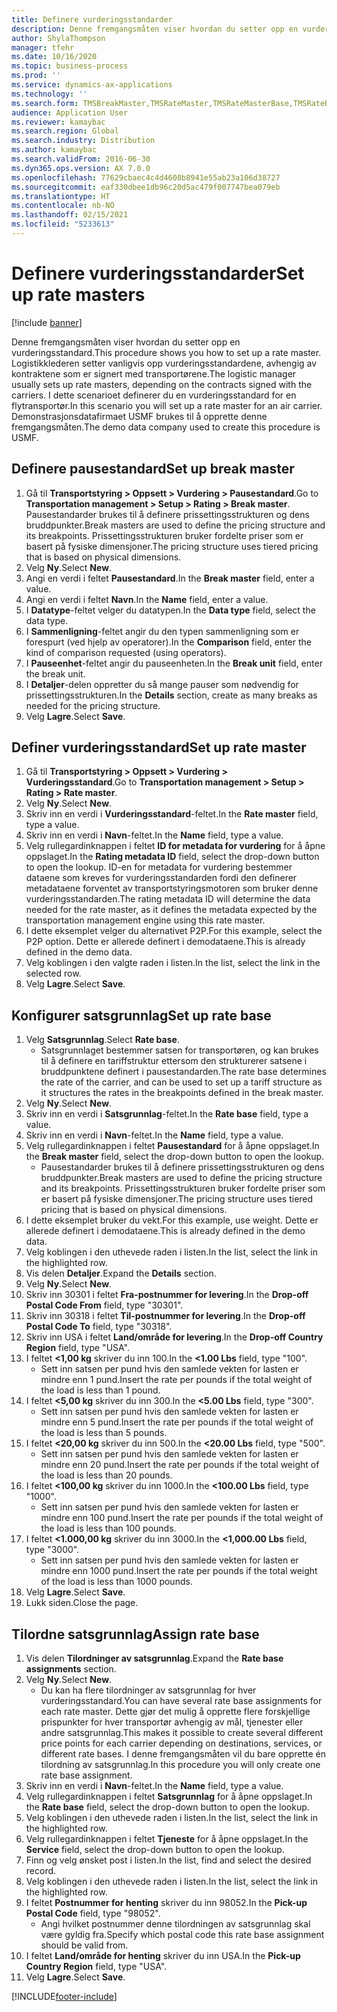 ```yaml
---
title: Definere vurderingsstandarder
description: Denne fremgangsmåten viser hvordan du setter opp en vurderingsstandard.
author: ShylaThompson
manager: tfehr
ms.date: 10/16/2020
ms.topic: business-process
ms.prod: ''
ms.service: dynamics-ax-applications
ms.technology: ''
ms.search.form: TMSBreakMaster,TMSRateMaster,TMSRateMasterBase,TMSRateBaseType, TMSRouteWorkbench
audience: Application User
ms.reviewer: kamaybac
ms.search.region: Global
ms.search.industry: Distribution
ms.author: kamaybac
ms.search.validFrom: 2016-06-30
ms.dyn365.ops.version: AX 7.0.0
ms.openlocfilehash: 77629cbaec4c4d4608b8941e55ab23a106d38727
ms.sourcegitcommit: eaf330dbee1db96c20d5ac479f007747bea079eb
ms.translationtype: HT
ms.contentlocale: nb-NO
ms.lasthandoff: 02/15/2021
ms.locfileid: "5233613"
---
```

# <a name="set-up-rate-masters"></a><span data-ttu-id="1fe35-103">Definere vurderingsstandarder</span><span class="sxs-lookup"><span data-stu-id="1fe35-103">Set up rate masters</span></span>

[!include [banner](../../includes/banner.md)]

<span data-ttu-id="1fe35-104">Denne fremgangsmåten viser hvordan du setter opp en vurderingsstandard.</span><span class="sxs-lookup"><span data-stu-id="1fe35-104">This procedure shows you how to set up a rate master.</span></span> <span data-ttu-id="1fe35-105">Logistikklederen setter vanligvis opp vurderingsstandardene, avhengig av kontraktene som er signert med transportørene.</span><span class="sxs-lookup"><span data-stu-id="1fe35-105">The logistic manager usually sets up rate masters, depending on the contracts signed with the carriers.</span></span> <span data-ttu-id="1fe35-106">I dette scenarioet definerer du en vurderingsstandard for en flytransportør.</span><span class="sxs-lookup"><span data-stu-id="1fe35-106">In this scenario you will set up a rate master for an air carrier.</span></span> <span data-ttu-id="1fe35-107">Demonstrasjonsdatafirmaet USMF brukes til å opprette denne fremgangsmåten.</span><span class="sxs-lookup"><span data-stu-id="1fe35-107">The demo data company used to create this procedure is USMF.</span></span>

## <a name="set-up-break-master"></a><span data-ttu-id="1fe35-108">Definere pausestandard</span><span class="sxs-lookup"><span data-stu-id="1fe35-108">Set up break master</span></span>

1. <span data-ttu-id="1fe35-109">Gå til **Transportstyring > Oppsett > Vurdering > Pausestandard**.</span><span class="sxs-lookup"><span data-stu-id="1fe35-109">Go to **Transportation management > Setup > Rating > Break master**.</span></span> <span data-ttu-id="1fe35-110">Pausestandarder brukes til å definere prissettingsstrukturen og dens bruddpunkter.</span><span class="sxs-lookup"><span data-stu-id="1fe35-110">Break masters are used to define the pricing structure and its breakpoints.</span></span> <span data-ttu-id="1fe35-111">Prissettingsstrukturen bruker fordelte priser som er basert på fysiske dimensjoner.</span><span class="sxs-lookup"><span data-stu-id="1fe35-111">The pricing structure uses tiered pricing that is based on physical dimensions.</span></span>  
1. <span data-ttu-id="1fe35-112">Velg **Ny**.</span><span class="sxs-lookup"><span data-stu-id="1fe35-112">Select **New**.</span></span>
1. <span data-ttu-id="1fe35-113">Angi en verdi i feltet **Pausestandard**.</span><span class="sxs-lookup"><span data-stu-id="1fe35-113">In the **Break master** field, enter a value.</span></span>
1. <span data-ttu-id="1fe35-114">Angi en verdi i feltet **Navn**.</span><span class="sxs-lookup"><span data-stu-id="1fe35-114">In the **Name** field, enter a value.</span></span>
1. <span data-ttu-id="1fe35-115">I **Datatype**-feltet velger du datatypen.</span><span class="sxs-lookup"><span data-stu-id="1fe35-115">In the **Data type** field, select the data type.</span></span>
1. <span data-ttu-id="1fe35-116">I **Sammenligning**-feltet angir du den typen sammenligning som er forespurt (ved hjelp av operatorer).</span><span class="sxs-lookup"><span data-stu-id="1fe35-116">In the **Comparison** field, enter the kind of comparison requested (using operators).</span></span>
1. <span data-ttu-id="1fe35-117">I **Pauseenhet**-feltet angir du pauseenheten.</span><span class="sxs-lookup"><span data-stu-id="1fe35-117">In the **Break unit** field, enter the break unit.</span></span>
1. <span data-ttu-id="1fe35-118">I **Detaljer**-delen oppretter du så mange pauser som nødvendig for prissettingsstrukturen.</span><span class="sxs-lookup"><span data-stu-id="1fe35-118">In the **Details** section, create as many breaks as needed for the pricing structure.</span></span>
1. <span data-ttu-id="1fe35-119">Velg **Lagre**.</span><span class="sxs-lookup"><span data-stu-id="1fe35-119">Select **Save**.</span></span>

## <a name="set-up-rate-master"></a><span data-ttu-id="1fe35-120">Definer vurderingsstandard</span><span class="sxs-lookup"><span data-stu-id="1fe35-120">Set up rate master</span></span>

1. <span data-ttu-id="1fe35-121">Gå til **Transportstyring > Oppsett > Vurdering > Vurderingsstandard**.</span><span class="sxs-lookup"><span data-stu-id="1fe35-121">Go to **Transportation management > Setup > Rating > Rate master**.</span></span>
1. <span data-ttu-id="1fe35-122">Velg **Ny**.</span><span class="sxs-lookup"><span data-stu-id="1fe35-122">Select **New**.</span></span>
1. <span data-ttu-id="1fe35-123">Skriv inn en verdi i **Vurderingsstandard**-feltet.</span><span class="sxs-lookup"><span data-stu-id="1fe35-123">In the **Rate master** field, type a value.</span></span>
1. <span data-ttu-id="1fe35-124">Skriv inn en verdi i **Navn**-feltet.</span><span class="sxs-lookup"><span data-stu-id="1fe35-124">In the **Name** field, type a value.</span></span>
1. <span data-ttu-id="1fe35-125">Velg rullegardinknappen i feltet **ID for metadata for vurdering** for å åpne oppslaget.</span><span class="sxs-lookup"><span data-stu-id="1fe35-125">In the **Rating metadata ID** field, select the drop-down button to open the lookup.</span></span> <span data-ttu-id="1fe35-126">ID-en for metadata for vurdering bestemmer dataene som kreves for vurderingsstandarden fordi den definerer metadataene forventet av transportstyringsmotoren som bruker denne vurderingsstandarden.</span><span class="sxs-lookup"><span data-stu-id="1fe35-126">The rating metadata ID will determine the data needed for the rate master, as it defines the metadata expected by the transportation management engine using this rate master.</span></span>  
1. <span data-ttu-id="1fe35-127">I dette eksemplet velger du alternativet P2P.</span><span class="sxs-lookup"><span data-stu-id="1fe35-127">For this example, select the P2P option.</span></span> <span data-ttu-id="1fe35-128">Dette er allerede definert i demodataene.</span><span class="sxs-lookup"><span data-stu-id="1fe35-128">This is already defined in the demo data.</span></span>
1. <span data-ttu-id="1fe35-129">Velg koblingen i den valgte raden i listen.</span><span class="sxs-lookup"><span data-stu-id="1fe35-129">In the list, select the link in the selected row.</span></span>
1. <span data-ttu-id="1fe35-130">Velg **Lagre**.</span><span class="sxs-lookup"><span data-stu-id="1fe35-130">Select **Save**.</span></span>

## <a name="set-up-rate-base"></a><span data-ttu-id="1fe35-131">Konfigurer satsgrunnlag</span><span class="sxs-lookup"><span data-stu-id="1fe35-131">Set up rate base</span></span>

1. <span data-ttu-id="1fe35-132">Velg **Satsgrunnlag**.</span><span class="sxs-lookup"><span data-stu-id="1fe35-132">Select **Rate base**.</span></span>
    * <span data-ttu-id="1fe35-133">Satsgrunnlaget bestemmer satsen for transportøren, og kan brukes til å definere en tariffstruktur ettersom den strukturerer satsene i bruddpunktene definert i pausestandarden.</span><span class="sxs-lookup"><span data-stu-id="1fe35-133">The rate base determines the rate of the carrier, and can be used to set up a tariff structure as it structures the rates in the breakpoints defined in the break master.</span></span>  
2. <span data-ttu-id="1fe35-134">Velg **Ny**.</span><span class="sxs-lookup"><span data-stu-id="1fe35-134">Select **New**.</span></span>
3. <span data-ttu-id="1fe35-135">Skriv inn en verdi i **Satsgrunnlag**-feltet.</span><span class="sxs-lookup"><span data-stu-id="1fe35-135">In the **Rate base** field, type a value.</span></span>
4. <span data-ttu-id="1fe35-136">Skriv inn en verdi i **Navn**-feltet.</span><span class="sxs-lookup"><span data-stu-id="1fe35-136">In the **Name** field, type a value.</span></span>
5. <span data-ttu-id="1fe35-137">Velg rullegardinknappen i feltet **Pausestandard** for å åpne oppslaget.</span><span class="sxs-lookup"><span data-stu-id="1fe35-137">In the **Break master** field, select the drop-down button to open the lookup.</span></span>
    * <span data-ttu-id="1fe35-138">Pausestandarder brukes til å definere prissettingsstrukturen og dens bruddpunkter.</span><span class="sxs-lookup"><span data-stu-id="1fe35-138">Break masters are used to define the pricing structure and its breakpoints.</span></span> <span data-ttu-id="1fe35-139">Prissettingsstrukturen bruker fordelte priser som er basert på fysiske dimensjoner.</span><span class="sxs-lookup"><span data-stu-id="1fe35-139">The pricing structure uses tiered pricing that is based on physical dimensions.</span></span>  
6. <span data-ttu-id="1fe35-140">I dette eksemplet bruker du vekt.</span><span class="sxs-lookup"><span data-stu-id="1fe35-140">For this example, use weight.</span></span> <span data-ttu-id="1fe35-141">Dette er allerede definert i demodataene.</span><span class="sxs-lookup"><span data-stu-id="1fe35-141">This is already defined in the demo data.</span></span>
7. <span data-ttu-id="1fe35-142">Velg koblingen i den uthevede raden i listen.</span><span class="sxs-lookup"><span data-stu-id="1fe35-142">In the list, select the link in the highlighted row.</span></span>
8. <span data-ttu-id="1fe35-143">Vis delen **Detaljer**.</span><span class="sxs-lookup"><span data-stu-id="1fe35-143">Expand the **Details** section.</span></span>
9. <span data-ttu-id="1fe35-144">Velg **Ny**.</span><span class="sxs-lookup"><span data-stu-id="1fe35-144">Select **New**.</span></span>
10. <span data-ttu-id="1fe35-145">Skriv inn 30301 i feltet **Fra-postnummer for levering**.</span><span class="sxs-lookup"><span data-stu-id="1fe35-145">In the **Drop-off Postal Code From** field, type "30301".</span></span>
11. <span data-ttu-id="1fe35-146">Skriv inn 30318 i feltet **Til-postnummer for levering**.</span><span class="sxs-lookup"><span data-stu-id="1fe35-146">In the **Drop-off Postal Code To** field, type "30318".</span></span>
12. <span data-ttu-id="1fe35-147">Skriv inn USA i feltet **Land/område for levering**.</span><span class="sxs-lookup"><span data-stu-id="1fe35-147">In the **Drop-off Country Region** field, type "USA".</span></span>
13. <span data-ttu-id="1fe35-148">I feltet **<1,00 kg** skriver du inn 100.</span><span class="sxs-lookup"><span data-stu-id="1fe35-148">In the **<1.00 Lbs** field, type "100".</span></span>
    * <span data-ttu-id="1fe35-149">Sett inn satsen per pund hvis den samlede vekten for lasten er mindre enn 1 pund.</span><span class="sxs-lookup"><span data-stu-id="1fe35-149">Insert the rate per pounds if the total weight of the load is less than 1 pound.</span></span>  
14. <span data-ttu-id="1fe35-150">I feltet **<5,00 kg** skriver du inn 300.</span><span class="sxs-lookup"><span data-stu-id="1fe35-150">In the **<5.00 Lbs** field, type "300".</span></span>
    * <span data-ttu-id="1fe35-151">Sett inn satsen per pund hvis den samlede vekten for lasten er mindre enn 5 pund.</span><span class="sxs-lookup"><span data-stu-id="1fe35-151">Insert the rate per pounds if the total weight of the load is less than 5 pounds.</span></span>  
15. <span data-ttu-id="1fe35-152">I feltet **<20,00 kg** skriver du inn 500.</span><span class="sxs-lookup"><span data-stu-id="1fe35-152">In the **<20.00 Lbs** field, type "500".</span></span>
    * <span data-ttu-id="1fe35-153">Sett inn satsen per pund hvis den samlede vekten for lasten er mindre enn 20 pund.</span><span class="sxs-lookup"><span data-stu-id="1fe35-153">Insert the rate per pounds if the total weight of the load is less than 20 pounds.</span></span>  
16. <span data-ttu-id="1fe35-154">I feltet **<100,00 kg** skriver du inn 1000.</span><span class="sxs-lookup"><span data-stu-id="1fe35-154">In the **<100.00 Lbs** field, type "1000".</span></span>
    * <span data-ttu-id="1fe35-155">Sett inn satsen per pund hvis den samlede vekten for lasten er mindre enn 100 pund.</span><span class="sxs-lookup"><span data-stu-id="1fe35-155">Insert the rate per pounds if the total weight of the load is less than 100 pounds.</span></span>  
17. <span data-ttu-id="1fe35-156">I feltet **<1.000,00 kg** skriver du inn 3000.</span><span class="sxs-lookup"><span data-stu-id="1fe35-156">In the **<1,000.00 Lbs** field, type "3000".</span></span>
    * <span data-ttu-id="1fe35-157">Sett inn satsen per pund hvis den samlede vekten for lasten er mindre enn 1000 pund.</span><span class="sxs-lookup"><span data-stu-id="1fe35-157">Insert the rate per pounds if the total weight of the load is less than 1000 pounds.</span></span>  
18. <span data-ttu-id="1fe35-158">Velg **Lagre**.</span><span class="sxs-lookup"><span data-stu-id="1fe35-158">Select **Save**.</span></span>
19. <span data-ttu-id="1fe35-159">Lukk siden.</span><span class="sxs-lookup"><span data-stu-id="1fe35-159">Close the page.</span></span>

## <a name="assign-rate-base"></a><span data-ttu-id="1fe35-160">Tilordne satsgrunnlag</span><span class="sxs-lookup"><span data-stu-id="1fe35-160">Assign rate base</span></span>

1. <span data-ttu-id="1fe35-161">Vis delen **Tilordninger av satsgrunnlag**.</span><span class="sxs-lookup"><span data-stu-id="1fe35-161">Expand the **Rate base assignments** section.</span></span>
2. <span data-ttu-id="1fe35-162">Velg **Ny**.</span><span class="sxs-lookup"><span data-stu-id="1fe35-162">Select **New**.</span></span>
    * <span data-ttu-id="1fe35-163">Du kan ha flere tilordninger av satsgrunnlag for hver vurderingsstandard.</span><span class="sxs-lookup"><span data-stu-id="1fe35-163">You can have several rate base assignments for each rate master.</span></span> <span data-ttu-id="1fe35-164">Dette gjør det mulig å opprette flere forskjellige prispunkter for hver transportør avhengig av mål, tjenester eller andre satsgrunnlag.</span><span class="sxs-lookup"><span data-stu-id="1fe35-164">This makes it possible to create several different price points for each carrier depending on destinations, services, or different rate bases.</span></span> <span data-ttu-id="1fe35-165">I denne fremgangsmåten vil du bare opprette én tilordning av satsgrunnlag.</span><span class="sxs-lookup"><span data-stu-id="1fe35-165">In this procedure you will only create one rate base assignment.</span></span>  
3. <span data-ttu-id="1fe35-166">Skriv inn en verdi i **Navn**-feltet.</span><span class="sxs-lookup"><span data-stu-id="1fe35-166">In the **Name** field, type a value.</span></span>
4. <span data-ttu-id="1fe35-167">Velg rullegardinknappen i feltet **Satsgrunnlag** for å åpne oppslaget.</span><span class="sxs-lookup"><span data-stu-id="1fe35-167">In the **Rate base** field, select the drop-down button to open the lookup.</span></span>
5. <span data-ttu-id="1fe35-168">Velg koblingen i den uthevede raden i listen.</span><span class="sxs-lookup"><span data-stu-id="1fe35-168">In the list, select the link in the highlighted row.</span></span>
6. <span data-ttu-id="1fe35-169">Velg rullegardinknappen i feltet **Tjeneste** for å åpne oppslaget.</span><span class="sxs-lookup"><span data-stu-id="1fe35-169">In the **Service** field, select the drop-down button to open the lookup.</span></span>
7. <span data-ttu-id="1fe35-170">Finn og velg ønsket post i listen.</span><span class="sxs-lookup"><span data-stu-id="1fe35-170">In the list, find and select the desired record.</span></span>
8. <span data-ttu-id="1fe35-171">Velg koblingen i den uthevede raden i listen.</span><span class="sxs-lookup"><span data-stu-id="1fe35-171">In the list, select the link in the highlighted row.</span></span>
9. <span data-ttu-id="1fe35-172">I feltet **Postnummer for henting** skriver du inn 98052.</span><span class="sxs-lookup"><span data-stu-id="1fe35-172">In the **Pick-up Postal Code** field, type "98052".</span></span>
    * <span data-ttu-id="1fe35-173">Angi hvilket postnummer denne tilordningen av satsgrunnlag skal være gyldig fra.</span><span class="sxs-lookup"><span data-stu-id="1fe35-173">Specify which postal code this rate base assignment should be valid from.</span></span>
10. <span data-ttu-id="1fe35-174">I feltet **Land/område for henting** skriver du inn USA.</span><span class="sxs-lookup"><span data-stu-id="1fe35-174">In the **Pick-up Country Region** field, type "USA".</span></span>
11. <span data-ttu-id="1fe35-175">Velg **Lagre**.</span><span class="sxs-lookup"><span data-stu-id="1fe35-175">Select **Save**.</span></span>


[!INCLUDE[footer-include](../../../includes/footer-banner.md)]